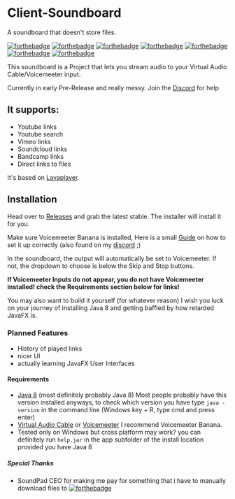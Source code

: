 # Client-Soundboard
A soundboard that doesn't store files.

[![forthebadge](https://forthebadge.com/images/badges/designed-in-etch-a-sketch.svg)](https://forthebadge.com)
[![forthebadge](https://forthebadge.com/images/badges/60-percent-of-the-time-works-every-time.svg)](https://forthebadge.com)
[![forthebadge](https://forthebadge.com/images/badges/built-with-swag.svg)](https://forthebadge.com)
[![forthebadge](https://forthebadge.com/images/badges/approved-by-george-costanza.svg)](https://forthebadge.com)
[![forthebadge](https://forthebadge.com/images/badges/certified-elijah-wood.svg)](https://forthebadge.com)
[![forthebadge](https://forthebadge.com/images/badges/compatibility-club-penguin.svg)](https://forthebadge.com)
[![forthebadge](https://forthebadge.com/images/badges/mom-made-pizza-rolls.svg)](https://forthebadge.com)

This soundboard is a Project that lets you
stream audio to your Virtual Audio Cable/Voicemeeter input.

Currently in early Pre-Release and really messy.
Join the [Discord](https://discord.gg/Tgf2BKD) for help

## It supports:
* Youtube links
* Youtube search
* Vimeo links
* Soundcloud links
* Bandcamp links
* Direct links to files

It's based on [Lavaplayer](https://github.com/sedmelluq/lavaplayer "Lavaplayer").

## Installation
Head over to [Releases](https://github.com/RinLovesYou/Stream-Soundboard/releases) and grab the latest stable.
The installer will install it for you.

Make sure Voicemeeter Banana is installed, Here is a small [Guide](https://media.discordapp.net/attachments/733272631268343860/734329691988557824/le_image.png?width=1539&height=866) on how to set it up correctly (also found on my [discord](https://discord.gg/Tgf2BKD) ;)

In the soundboard, the output will automatically be set to Voicemeeter. If not, the dropdown to choose is below the Skip and Stop buttons.

**If Voicemeeter Inputs do not appear, you do not have Voicemeeter installed! check the Requirements section below for links!**

You may also want to build it yourself (for whatever reason)
I wish you luck on your journey of installing Java 8 and getting baffled by how retarded JavaFX is.

### Planned Features
* History of played links
* nicer UI
* actually learning JavaFX User Interfaces

#### Requirements
* [Java 8](https://www.oracle.com/java/technologies/javase-jre8-downloads.html) (most definitely probably Java 8) Most people probably have this version installed anyways,
to check which version you have type `java -version` in the command line (Windows key + R, type cmd and press enter)
* [Virtual Audio Cable](https://www.vb-audio.com/Cable/index.htm) or [Voicemeeter](https://www.vb-audio.com/Voicemeeter/banana.htm) I recommend Voicemeeter Banana.
* Tested only on Windows but cross platform may work? you can definitely run `help.jar` in the app subfolder of the install location provided you have Java 8

##### Special Thanks
* SoundPad CEO for making me pay for something that i have to manually download files to
[![forthebadge](https://forthebadge.com/images/badges/made-with-crayons.svg)](https://forthebadge.com)

